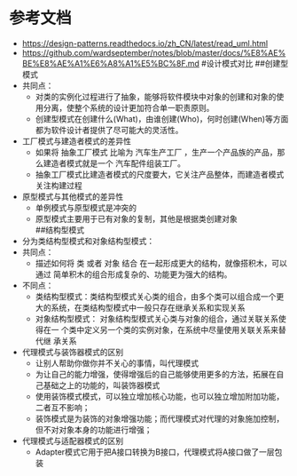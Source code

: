 # 参考文档
* https://design-patterns.readthedocs.io/zh_CN/latest/read_uml.html
* https://github.com/wardseptember/notes/blob/master/docs/%E8%AE%BE%E8%AE%A1%E6%A8%A1%E5%BC%8F.md
#设计模式对比
##创建型模式
* 共同点： 
    * 对类的实例化过程进行了抽象，能够将软件模块中对象的创建和对象的使用分离，使整个系统的设计更加符合单一职责原则。  
    * 创建型模式在创建什么(What)，由谁创建(Who)，何时创建(When)等方面都为软件设计者提供了尽可能大的灵活性。
* 工厂模式与建造者模式的差异性
    * 如果将 抽象工厂模式 比喻为 汽车生产工厂 ，生产一个产品族的产品，那么建造者模式就是一个 汽车配件组装工厂。
    * 抽象工厂模式比建造者模式的尺度要大，它关注产品整体，而建造者模式关注构建过程 
* 原型模式与其他模式的差异性
    * 单例模式与原型模式是冲突的
    * 原型模式主要用于已有对象的复制，其他是根据类创建对象   
##结构型模式 
* 分为类结构型模式和对象结构型模式：
* 共同点：
    * 描述如何将 类 或者 对象 结合 在一起形成更大的结构，就像搭积木，可以通过 简单积木的组合形成复杂的、功能更为强大的结构。
* 不同点：
    * 类结构型模式：类结构型模式关心类的组合，由多个类可以组合成一个更大的系统，在类结构型模式中一般只存在继承关系和实现关系
    * 对象结构型模式： 对象结构型模式关心类与对象的组合，通过关联关系使得在一 个类中定义另一个类的实例对象，在系统中尽量使用关联关系来替代继 承关系
* 代理模式与装饰器模式的区别
    * 让别人帮助你做你并不关心的事情，叫代理模式
    * 为让自己的能力增强，使得增强后的自己能够使用更多的方法，拓展在自己基础之上的功能的，叫装饰器模式
    * 使用装饰模式模式，可以独立增加核心功能，也可以独立增加附加功能，二者互不影响；
    * 装饰模式是为装饰的对象增强功能；而代理模式对代理的对象施加控制，但不对对象本身的功能进行增强；
* 代理模式与适配器模式的区别 
    * Adapter模式它用于把A接口转换为B接口，代理模式将A接口做了一层包装